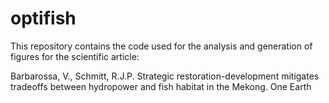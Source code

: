 # optifish
This repository contains the code used for the analysis and generation of figures for the scientific article: 

Barbarossa, V., Schmitt, R.J.P. Strategic restoration-development mitigates tradeoffs between hydropower and fish habitat in the Mekong. One Earth

